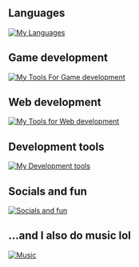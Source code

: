 ## Languages

[![My Languages](https://skillicons.dev/icons?i=html,css,sass,js,cs,java,swift)](https://skillicons.dev)

## Game development

[![My Tools For Game development](https://skillicons.dev/icons?i=unity,blender,visualstudio)](https://skillicons.dev)

## Web development

[![My Tools for Web development](https://skillicons.dev/icons?i=react,vite,nodejs,rabbitmq,bootstrap,mysql,netlify)](https://skillicons.dev)

## Development tools

[![My Development tools](https://skillicons.dev/icons?i=figma,vscode,git,codepen,maven)](https://skillicons.dev)

## Socials and fun

[![Socials and fun](https://skillicons.dev/icons?i=instagram,discord,github,gitlab,devto,ai)](https://skillicons.dev)

## ...and I also do music lol

[![Music](https://skillicons.dev/icons?i=ableton)](https://skillicons.dev)
